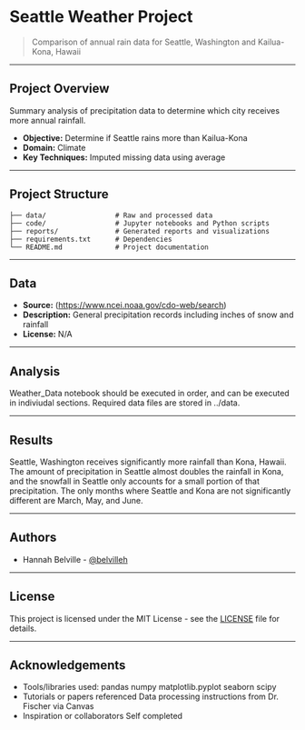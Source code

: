 # Seattle Weather Project

> Comparison of annual rain data for Seattle, Washington and Kailua-Kona, Hawaii

---

## Project Overview

Summary analysis of precipitation data to determine which city receives more annual rainfall.

- **Objective:** Determine if Seattle rains more than Kailua-Kona
- **Domain:** Climate
- **Key Techniques:** Imputed missing data using average

---

## Project Structure

```
├── data/                 # Raw and processed data
├── code/                 # Jupyter notebooks and Python scripts
├── reports/              # Generated reports and visualizations
├── requirements.txt      # Dependencies
└── README.md             # Project documentation
```

---

## Data

- **Source:** (https://www.ncei.noaa.gov/cdo-web/search)
- **Description:** General precipitation records including inches of snow and rainfall
- **License:** N/A

---

## Analysis

Weather_Data notebook should be executed in order, and can be executed in indiviudal sections. Required data files are stored in ../data.

---

## Results

Seattle, Washington receives significantly more rainfall than Kona, Hawaii. The amount of precipitation in Seattle almost doubles the rainfall in Kona, and the snowfall in Seattle only accounts for a small portion of that precipitation. The only months where Seattle and Kona are not significantly different are March, May, and June.

---

## Authors

- Hannah Belville - [@belvilleh](https://github.com/belvilleh)

---

## License

This project is licensed under the MIT License - see the [LICENSE](LICENSE) file for details.

---

## Acknowledgements

- Tools/libraries used:
        pandas
        numpy
        matplotlib.pyplot
        seaborn
        scipy
- Tutorials or papers referenced
        Data processing instructions from Dr. Fischer via Canvas
- Inspiration or collaborators
        Self completed